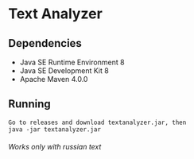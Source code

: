 Text Analyzer
===============================================

## Dependencies

* Java SE Runtime Environment 8
* Java SE Development Kit 8
* Apache Maven 4.0.0


## Running
    Go to releases and download textanalyzer.jar, then
    java -jar textanalyzer.jar
###### Works only with russian text

